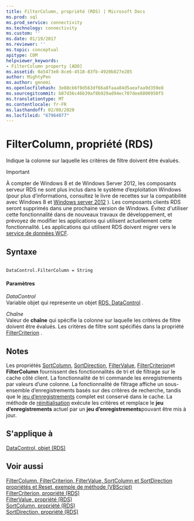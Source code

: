 ```yaml
---
title: FilterColumn, propriété (RDS) | Microsoft Docs
ms.prod: sql
ms.prod_service: connectivity
ms.technology: connectivity
ms.custom: ''
ms.date: 01/19/2017
ms.reviewer: ''
ms.topic: conceptual
apitype: COM
helpviewer_keywords:
- FilterColumn property [ADO]
ms.assetid: 0a5473e8-8ce6-4518-83fb-4920b827e285
author: MightyPen
ms.author: genemi
ms.openlocfilehash: 3e88cb6f8d563df66a8faaa84d5aeafaa9d359e8
ms.sourcegitcommit: b87d36c46b39af8b929ad94ec707dee8800950f5
ms.translationtype: MT
ms.contentlocale: fr-FR
ms.lasthandoff: 02/08/2020
ms.locfileid: "67964077"
---
```

# <a name="filtercolumn-property-rds"></a>FilterColumn, propriété (RDS)
Indique la colonne sur laquelle les critères de filtre doivent être évalués.  
  
> [!IMPORTANT]
>  À compter de Windows 8 et de Windows Server 2012, les composants serveur RDS ne sont plus inclus dans le système d’exploitation Windows (pour plus d’informations, consultez le livre de recettes sur la compatibilité avec Windows 8 et [Windows server 2012](https://www.microsoft.com/download/details.aspx?id=27416) ). Les composants clients RDS seront supprimés dans une prochaine version de Windows. Évitez d'utiliser cette fonctionnalité dans de nouveaux travaux de développement, et prévoyez de modifier les applications qui utilisent actuellement cette fonctionnalité. Les applications qui utilisent RDS doivent migrer vers le [service de données WCF](https://go.microsoft.com/fwlink/?LinkId=199565).  
  
## <a name="syntax"></a>Syntaxe  
  
```  
  
DataControl.FilterColumn = String  
```  
  
#### <a name="parameters"></a>Paramètres  
 *DataControl*  
 Variable objet qui représente un objet [RDS. DataControl](../../../ado/reference/rds-api/datacontrol-object-rds.md) .  
  
 *Chaîne*  
 Valeur de **chaîne** qui spécifie la colonne sur laquelle les critères de filtre doivent être évalués. Les critères de filtre sont spécifiés dans la propriété [FilterCriterion](../../../ado/reference/rds-api/filtercriterion-property-rds.md) .  
  
## <a name="remarks"></a>Notes  
 Les propriétés [SortColumn](../../../ado/reference/rds-api/sortcolumn-property-rds.md), [SortDirection](../../../ado/reference/rds-api/sortdirection-property-rds.md), [FilterValue](../../../ado/reference/rds-api/filtervalue-property-rds.md), [FilterCriterion](../../../ado/reference/rds-api/filtercriterion-property-rds.md)et **FilterColumn** fournissent des fonctionnalités de tri et de filtrage sur le cache côté client. La fonctionnalité de tri commande les enregistrements par valeurs d’une colonne. La fonctionnalité de filtrage affiche un sous-ensemble d’enregistrements basés sur des critères de recherche, tandis que le [jeu d’enregistrements](../../../ado/reference/ado-api/recordset-object-ado.md) complet est conservé dans le cache. La méthode de [réinitialisation](../../../ado/reference/rds-api/reset-method-rds.md) exécute les critères et remplace le **jeu d’enregistrements** actuel par un **jeu d’enregistrements**pouvant être mis à jour.  
  
## <a name="applies-to"></a>S'applique à  
 [DataControl, objet (RDS)](../../../ado/reference/rds-api/datacontrol-object-rds.md)  
  
## <a name="see-also"></a>Voir aussi  
 [FilterColumn, FilterCriterion, FilterValue, SortColumn et SortDirection propriétés et Reset, exemple de méthode (VBScript)](../../../ado/reference/rds-api/filter-column-criterion-value-sortcolumn-sortdirection-example-vbscript.md)   
 [FilterCriterion, propriété (RDS)](../../../ado/reference/rds-api/filtercriterion-property-rds.md)   
 [FilterValue, propriété (RDS)](../../../ado/reference/rds-api/filtervalue-property-rds.md)   
 [SortColumn, propriété (RDS)](../../../ado/reference/rds-api/sortcolumn-property-rds.md)   
 [SortDirection, propriété (RDS)](../../../ado/reference/rds-api/sortdirection-property-rds.md)


